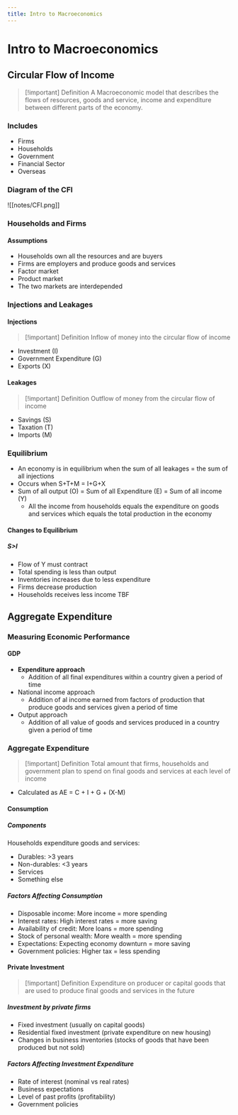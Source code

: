```yaml
---
title: Intro to Macroeconomics
---
```


# Intro to Macroeconomics

## Circular Flow of Income
> [!important] Definition
> A Macroeconomic model that describes the flows of resources, goods and service, income and expenditure between different parts of the economy.
  
### Includes
- Firms
- Households
- Government
- Financial Sector
- Overseas

### Diagram of the CFI
![[notes/CFI.png]]

### Households and Firms
#### Assumptions
- Households own all the resources and are buyers
- Firms are employers and produce goods and services
- Factor market
- Product market
- The two markets are interdepended 

### Injections and Leakages
#### Injections
> [!important] Definition
> Inflow of money into the circular flow of income
- Investment (I)
- Government Expenditure (G)
- Exports (X)

#### Leakages

> [!important] Definition
> Outflow of money from the circular flow of income
- Savings (S)
- Taxation (T)
- Imports (M)

### Equilibrium
- An economy is in equilibrium when the sum of all leakages = the sum of all injections
- Occurs when S+T+M = I+G+X
- Sum of all output (O) = Sum of all Expenditure (E) = Sum of all income (Y)
	- All the income from households equals the expenditure on goods and services which equals the total production in the economy

#### Changes to Equilibrium
##### S>I
- Flow of Y must contract
- Total spending is less than output
- Inventories increases due to less expenditure
- Firms decrease production
- Households receives less income TBF


## Aggregate Expenditure

### Measuring Economic Performance
#### GDP
- **Expenditure approach**
	- Addition of all final expenditures within a country given a period of time
- National income approach
	- Addition of al income earned from factors of production that produce goods and services given a period of time
- Output approach
	- Addition of all value of goods and services produced in a country given a period of time

### Aggregate Expenditure
> [!important] Definition
> Total amount that firms, households and government plan to spend on final goods and services at each level of income
- Calculated as AE = C + I + G + (X-M)

#### Consumption
##### Components
Households expenditure goods and services:
- Durables: >3 years
- Non-durables: <3 years
- Services
- Something else

##### Factors Affecting Consumption
- Disposable income: More income = more spending
- Interest rates: High interest rates = more saving
- Availability of credit: More loans = more spending
- Stock of personal wealth: More wealth = more spending
- Expectations: Expecting economy downturn = more saving
- Government policies: Higher tax = less spending


#### Private Investment
> [!important] Definition
> Expenditure on producer or capital goods that are used to produce final goods and services in the future

##### Investment by private firms
- Fixed investment (usually on capital goods)
- Residential fixed investment (private expenditure on new housing)
- Changes in business inventories (stocks of goods that have been produced but not sold)

##### Factors Affecting Investment Expenditure
- Rate of interest (nominal vs real rates)
- Business expectations
- Level of past profits (profitability)
- Government policies











